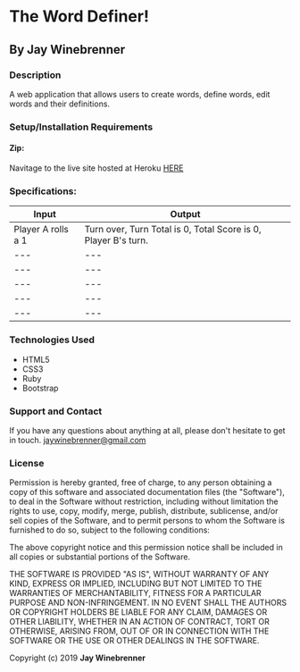 # The Word Definer!

## By **Jay Winebrenner**

### Description

A web application that allows users to create words, define words, edit words and their definitions.

### Setup/Installation Requirements

#### Zip:

Navitage to the live site hosted at Heroku [HERE](https://www.google.com)

### Specifications:

|Input|Output|
|---|---|
|Player A rolls a 1| Turn over, Turn Total is 0, Total Score is 0, Player B's turn.|
|---|---|
|---|---|
|---|---|
|---|---|
|---|---|

### Technologies Used

 - HTML5
 - CSS3
 - Ruby
 - Bootstrap

### Support and Contact

If you have any questions about anything at all, please don't hesitate to get in touch. jaywinebrenner@gmail.com


### License

Permission is hereby granted, free of charge, to any person obtaining a copy of this software and associated documentation files (the "Software"), to deal in the Software without restriction, including without limitation the rights to use, copy, modify, merge, publish, distribute, sublicense, and/or sell copies of the Software, and to permit persons to whom the Software is furnished to do so, subject to the following conditions:

The above copyright notice and this permission notice shall be included in all copies or substantial portions of the Software.

THE SOFTWARE IS PROVIDED "AS IS", WITHOUT WARRANTY OF ANY KIND, EXPRESS OR IMPLIED, INCLUDING BUT NOT LIMITED TO THE WARRANTIES OF MERCHANTABILITY, FITNESS FOR A PARTICULAR PURPOSE AND NON-INFRINGEMENT. IN NO EVENT SHALL THE AUTHORS OR COPYRIGHT HOLDERS BE LIABLE FOR ANY CLAIM, DAMAGES OR OTHER LIABILITY, WHETHER IN AN ACTION OF CONTRACT, TORT OR OTHERWISE, ARISING FROM, OUT OF OR IN CONNECTION WITH THE SOFTWARE OR THE USE OR OTHER DEALINGS IN THE SOFTWARE.

Copyright (c) 2019 **Jay Winebrenner**

